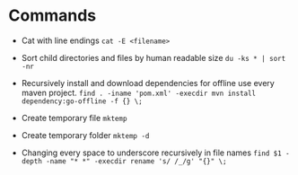 # Commands
- Cat with line endings
    `cat -E <filename>`

- Sort child directories and files by human readable size
    `du -ks * | sort -nr`

- Recursively install and download dependencies for offline use every maven project. 
    `find . -iname 'pom.xml' -execdir mvn install dependency:go-offline -f {} \;`

- Create temporary file
    `mktemp`

- Create temporary folder
    `mktemp -d`

- Changing every space to underscore recursively in file names
    `find $1 -depth -name "* *" -execdir rename 's/ /_/g' "{}" \;`
